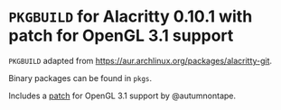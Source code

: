 # `PKGBUILD` for Alacritty 0.10.1 with patch for OpenGL 3.1 support

`PKGBUILD` adapted from https://aur.archlinux.org/packages/alacritty-git.

Binary packages can be found in `pkgs`. 

Includes a [patch](https://github.com/alacritty/alacritty/issues/128#issuecomment-880270507) for OpenGL 3.1 support by @autumnontape.
